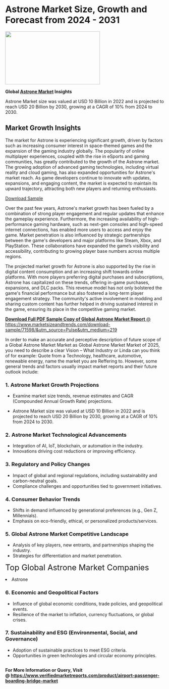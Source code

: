 <H1>Astrone Market Size, Growth and Forecast from 2024 - 2031</H1><img class="aligncenter size-medium wp-image-584254" src="https://thirdeyenews.in/wp-content/uploads/2024/09/Global-Market-Research-300x168.jpeg" alt="" width="300" height="168" /><p><strong>Global&nbsp;<a href="https://www.marketsizeandtrends.com/download-sample/71598/&amp;utm_source=Pulse&amp;utm_medium=219">Astrone Market</a> Insights</strong></p><p>Astrone Market size was valued at USD 10 Billion in 2022 and is projected to reach USD 20 Billion by 2030, growing at a CAGR of 10% from 2024 to 2030.</p><p><h2>Market Growth Insights</h2> <p>The market for Astrone is experiencing significant growth, driven by factors such as increasing consumer interest in space-themed games and the expansion of the gaming industry globally. The popularity of online multiplayer experiences, coupled with the rise in eSports and gaming communities, has greatly contributed to the growth of the Astrone market. The growing adoption of advanced gaming technologies, including virtual reality and cloud gaming, has also expanded opportunities for Astrone's market reach. As game developers continue to innovate with updates, expansions, and engaging content, the market is expected to maintain its upward trajectory, attracting both new players and returning enthusiasts.</p> <p><a href="sample_link">Download Sample</a></p> <p>Over the past few years, Astrone's market growth has been fueled by a combination of strong player engagement and regular updates that enhance the gameplay experience. Furthermore, the increasing availability of high-performance gaming hardware, such as next-gen consoles and high-speed internet connections, has enabled more users to access and enjoy the game. Market penetration is also influenced by strategic partnerships between the game's developers and major platforms like Steam, Xbox, and PlayStation. These collaborations have expanded the game’s visibility and accessibility, contributing to growing player base numbers across multiple regions.</p> <p>The projected market growth for Astrone is also supported by the rise in digital content consumption and an increasing shift towards online platforms. With more players preferring digital purchases and subscriptions, Astrone has capitalized on these trends, offering in-game purchases, expansions, and DLC packs. This revenue model has not only bolstered the game's financial performance but also fostered a long-term player engagement strategy. The community's active involvement in modding and sharing custom content has further helped in driving sustained interest in the game, ensuring its place in the competitive gaming market.</p> <p><a href="get_more_link"></p><p><span class=""><strong>Download Full PDF Sample Copy of Global Astrone Market Report</strong> @ <a href="https://www.marketsizeandtrends.com/download-sample/71598/&amp;utm_source=Pulse&amp;utm_medium=219" target="_blank">https://www.marketsizeandtrends.com/download-sample/71598/&amp;utm_source=Pulse&amp;utm_medium=219</a></span></p><p>In order to make an accurate and perceptive description of future scope of a Global&nbsp;Astrone Market Market as Global&nbsp;Astrone Market Market of 2025, you need to describe a clear Vision &ndash; What Industry or Linda can you think of for example: Quote from a Technology, healthcare, automotive, renewable energy, name the market you are Reffering to. However, some general trends and factors usually impact market reports and their future outlook include:</p><h3>1.&nbsp;<strong>Astrone Market Growth Projections</strong></h3><ul><li>Examine market size trends, revenue estimates and CAGR (Compounded Annual Growth Rate) projections.</li><li><p>Astrone Market size was valued at USD 10 Billion in 2022 and is projected to reach USD 20 Billion by 2030, growing at a CAGR of 10% from 2024 to 2030.</p></li></ul><h3>2.&nbsp;<strong>Astrone Market Technological Advancements</strong></h3><ul><li>Integration of AI, IoT, blockchain, or automation in the industry.</li><li>Innovations driving cost reductions or improving efficiency.</li></ul><h3>3.&nbsp;<strong>Regulatory and Policy Changes</strong></h3><ul><li>Impact of global and regional regulations, including sustainability and carbon-neutral goals.</li><li>Compliance challenges and opportunities tied to government initiatives.</li></ul><h3>4.&nbsp;<strong>Consumer Behavior Trends</strong></h3><ul><li>Shifts in demand influenced by generational preferences (e.g., Gen Z, Millennials).</li><li>Emphasis on eco-friendly, ethical, or personalized products/services.</li></ul><h3>5.&nbsp;<strong>Global Astrone Market Competitive Landscape</strong></h3><ul><li>Analysis of key players, new entrants, and partnerships shaping the industry.</li><li>Strategies for differentiation and market penetration.</li></ul><p data-pm-slice="1 1 []"><span style="color: inherit; font-family: inherit; font-size: 25px;">Top Global Astrone Market Companies</span></p><div class="" data-test-id=""><p><li>Astrone</li></p></div><h3>6.&nbsp;<strong>Economic and Geopolitical Factors</strong></h3><ul><li>Influence of global economic conditions, trade policies, and geopolitical events.</li><li>Resilience of the market to inflation, currency fluctuations, or global crises.</li></ul><h3>7.&nbsp;<strong>Sustainability and ESG (Environmental, Social, and Governance)</strong></h3><ul><li>Adoption of sustainable practices to meet ESG criteria.</li><li>Opportunities in green technologies and circular economy principles.</li></ul><h2><strong style="font-size: 14px;">For More Information or Query, Visit @&nbsp;</strong><a style="background-color: #ffffff; font-size: 14px;" href="https://www.marketsizeandtrends.com/report/astrone-market/" target="_blank">https://www.verifiedmarketreports.com/product/airport-passenger-boarding-bridge-market</a></h2>
